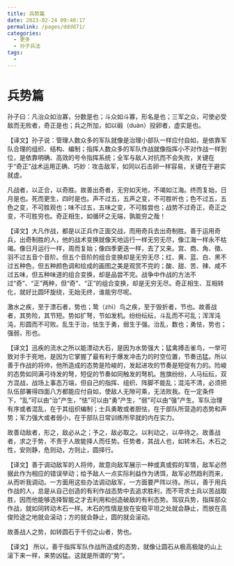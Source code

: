 ```yaml
---
title: 兵势篇
date: 2023-02-24 09:40:17
permalink: /pages/dddd71/
categories:
  - 更多
  - 孙子兵法
tags:
  - 
---
```


# 兵势篇

孙子曰：凡治众如治寡，分数是也；斗众如斗寡，形名是也；三军之众，可使必受敌而无败者，奇正是也；兵之所加，如以碫（duàn）投卵者，虚实是也。

【译文】孙子说：管理人数众多的军队就像是治理小部队一样应付自如，是依靠军队合理的组织、结构、编制；指挥人数众多的军队作战就像指挥小不对作战一样到位，是依靠明确、高效的号令指挥系统；全军与敌人对抗而不会失败，关键在于“奇正”战术运用正确、巧妙：攻击敌军，如同以石击卵一样容易，关键在于避实就虚。

凡战者，以正合，以奇胜。故善出奇者，无穷如天地，不竭如江海。终而复始，日月是也。死而更生，四时是也。声不过五，五声之变，不可胜听也；色不过五，五色之变，不可胜观也；味不过五，五味之变，不可胜尝也；战势不过奇正，奇正之变，不可胜穷也。奇正相生，如循环之无端，孰能穷之哉！

【译文】大凡作战，都是以正兵作正面交战，而用奇兵去出奇制胜。善于运用奇兵，出奇制胜的人，他的战术变换就像天地运行一样无穷无尽，像江海一样永不枯竭。像日月运行一样，周而复始；像四季更迭一样，去了又来。宫、商、角、徵、羽不过五音个音阶。但五个音阶的组合变换却是无穷无尽；红、黄、蓝、白、黑不过五种色，但五种颜色调和绘成的画图之美是观赏不完的；酸、甜、苦、辣、咸不过五味，但五种味道的组合变换，却是品尝不完。战争中作战的方法不过“奇”、“正”两种，但“奇”、“正”的组合变换，却是无穷无尽。奇正相生、互相转化，就好比圆环旋绕，无始无终，谁能穷尽呢。

激水之疾，至于漂石者，势也；鸷（zhì）鸟之疾，至于毁折者，节也。故善战者，其势险，其节短。势如扩弩，节如发机。纷纷纭纭，斗乱而不可乱；浑浑沌沌，形圆而不可败。乱生于治，怯生于勇，弱生于强。治乱，数也；勇怯，势也；强弱，形也。

【译文】迅疾的流水之所以能漂动大石，是因为水势强大；猛禽搏击雀鸟，一举可致对手于死地，是因为它掌握了最有利于爆发冲击力的时空位置，节奏迅猛。所以善于作战的将帅，他所造成的态势是险峻的，发起进攻的节奏是短促有力的。险峻的态势如同满弓待发的弩，短促的节奏如同触发的弩机。旌旗纷纷，人马纭纭，双方混战，战场上事态万端，但自己的指挥、组织、阵脚不能乱；混沌不清，必须把队伍部署得四面八方都能应付自如，使敌人无隙可乘，无法败我。在一定条件下，“乱”可以由“治”产生，“怯”可以由“勇”产生，“弱”可以由“强”产生。军队治理有序或者混乱，在于其组织编制；士兵勇敢或者胆怯，在于部队所营造的态势和声势；军力强大或者弱小，在于部队日常训练所早就的内在实力。

故善动敌者，形之，敌必从之；予之，敌必取之。以利动之，以卒待之。故善战者，求之于势，不责于人故能择人而任势。任势者，其战人也，如转木石。木石之性，安则静，危则动，方则止，圆择行。

【译文】善于调动敌军的人将帅，故意向敌军展示一种或真或假的军情，敌军必然据此作为相应的错误举动；给予敌人一点实际利益作为诱饵，敌军必然趋利而来，从而听我调动。一方面用这些办法调动敌军，一方面要严阵以待。所以，善于用兵作战的人，总是从自己创造的有利作战态势中去追求胜利，而不苛求士兵以苦战取胜，因而他能够选择智能之才去利用和创造破敌的有利态势。驾驭兵势，指挥部众作战，就如同转动木石一样。木石的性情是放在安稳平坦之处就会静止，而放在高俊险途之地就会滚动；方的就会静止，圆的就会滚动。

故善战人之势，如转圆石于千仞之山者，势也。

【译文】 所以，善于指挥军队作战所造成的态势，就像让圆石从极高极陡的山上滚下来一样，来势凶猛。这就是所谓的“势”。